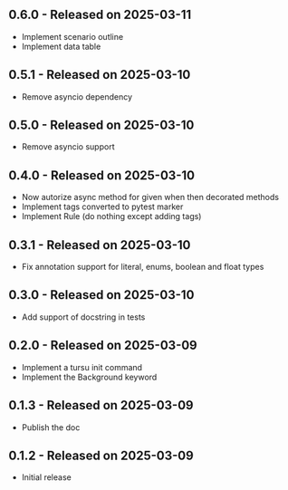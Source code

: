 0.6.0 - Released on 2025-03-11
------------------------------
* Implement scenario outline
* Implement data table

0.5.1 - Released on 2025-03-10
------------------------------
* Remove asyncio dependency

0.5.0 - Released on 2025-03-10
------------------------------
* Remove asyncio support

0.4.0 - Released on 2025-03-10
------------------------------
* Now autorize async method for given when then decorated methods
* Implement tags converted to pytest marker
* Implement Rule (do nothing except adding tags)

0.3.1 - Released on 2025-03-10
------------------------------
* Fix annotation support for literal, enums, boolean and float types

0.3.0 - Released on 2025-03-10
------------------------------
* Add support of docstring in tests

0.2.0 - Released on 2025-03-09
------------------------------
* Implement a tursu init command
* Implement the Background keyword

0.1.3 - Released on 2025-03-09
------------------------------
* Publish the doc

0.1.2 - Released on 2025-03-09
------------------------------
* Initial release

